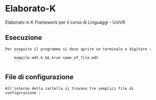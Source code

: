# Elaborato-K
Elaborato in K Framework per il corso di Linguaggi - UniVR

## Esecuzione
    Per eseguire il programma si deve aprire un terminale e digitare :
        ```
        kompile mdt.k && krun name_of_file.mdt
        ```
        

## File di configurazione
    All'interno della cartella si trovano tre semplici file di configurazione :
